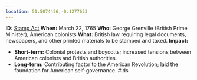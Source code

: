 ```yaml
---
location: 51.5074456,-0.1277653
---
```

**ID:** [Stamp Act](./../stamp-act/)
**When:** March 22, 1765
**Who:** George Grenville (British Prime Minister), American colonists
**What:** British law requiring legal documents, newspapers, and other printed materials to be stamped and taxed.
**Impact:**

* **Short-term:** Colonial protests and boycotts; increased tensions between American colonists and British authorities.
* **Long-term:** Contributing factor to the American Revolution; laid the foundation for American self-governance.
#ids
